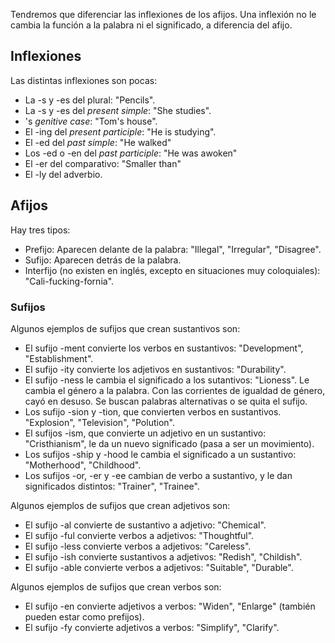 Tendremos que diferenciar las inflexiones de los afijos. Una inflexión no le cambia la función a la palabra ni el significado, a diferencia del afijo.

## Inflexiones

Las distintas inflexiones son pocas:

- La -s y -es del plural: "Pencils".
- La -s y -es del *present simple*: "She studies".
- 's *genitive case*: "Tom's house".
- El -ing del *present participle*: "He is studying".
- El -ed del *past simple*: "He walked"
- Los -ed o -en del *past participle*: "He was awoken"
- El -er del comparativo: "Smaller than"
- El -ly del adverbio.

## Afijos

Hay tres tipos:

- Prefijo: Aparecen delante de la palabra: "Illegal", "Irregular", "Disagree".
- Sufijo: Aparecen detrás de la palabra.
- Interfijo (no existen en inglés, excepto en situaciones muy coloquiales): "Cali-fucking-fornia".

### Sufijos

Algunos ejemplos de sufijos que crean sustantivos son:

- El sufijo -ment convierte los verbos en sustantivos: "Development", "Establishment".
- El sufijo -ity convierte los adjetivos en sustantivos: "Durability".
- El sufijo -ness le cambia el significado a los sutantivos: "Lioness". Le cambia el género a la palabra. Con las corrientes de igualdad de género, cayó en desuso. Se buscan palabras alternativas o se quita el sufijo.
- Los sufijo -sion y -tion, que convierten verbos en sustantivos. "Explosion", "Television", "Polution".
- El sufijos -ism, que convierte un adjetivo en un sustantivo: "Cristhianism", le da un nuevo significado (pasa a ser un movimiento).
- Los sufijos -ship y -hood le cambia el significado a un sustantivo: "Motherhood", "Childhood".
- Los sufijos -or, -er y -ee cambian de verbo a sustantivo, y le dan significados distintos: "Trainer", "Trainee".

Algunos ejemplos de sufijos que crean adjetivos son:

- El sufijo -al convierte de sustantivo a adjetivo: "Chemical".
- El sufijo -ful convierte verbos a adjetivos: "Thoughtful".
- El sufijo -less convierte verbos a adjetivos: "Careless".
- El sufijo -ish convierte sustantivos a adjetivos: "Redish", "Childish".
- El sufijo -able convierte verbos a adjetivos: "Suitable", "Durable".

Algunos ejemplos de sufijos que crean verbos son:

- El sufijo -en convierte adjetivos a verbos: "Widen", "Enlarge" (también pueden estar como prefijos).
- El sufijo -fy convierte adjetivos a verbos: "Simplify", "Clarify".

